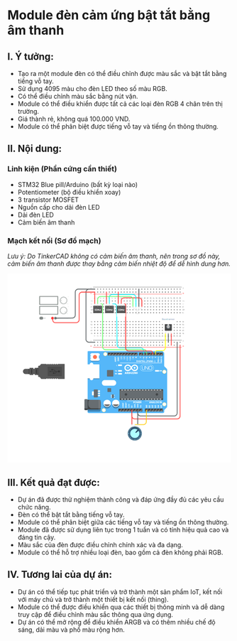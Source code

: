 # Module đèn cảm ứng bật tắt bằng âm thanh

## **I. Ý tưởng:**

* Tạo ra một module đèn có thể điều chỉnh được màu sắc và bật tắt bằng tiếng vỗ tay.
* Sử dụng 4095 màu cho đèn LED theo số màu RGB.
* Có thể điều chỉnh màu sắc bằng nút vặn.
* Module có thể điều khiển được tất cả các loại đèn RGB 4 chân trên thị trường.
* Giá thành rẻ, không quá 100.000 VND.
* Module có thể phân biệt được tiếng vỗ tay và tiếng ồn thông thường.

## **II. Nội dung:**

### Linh kiện (Phần cứng cần thiết)

* STM32 Blue pill/Arduino (bất kỳ loại nào)
* Potentiometer (bộ điều khiển xoay)
* 3 transistor MOSFET
* Nguồn cấp cho dải đèn LED
* Dải đèn LED
* Cảm biến âm thanh

### Mạch kết nối (Sơ đồ mạch)

_Lưu ý: Do TinkerCAD không có cảm biến âm thanh, nên trong sơ đồ này, cảm biến âm thanh được thay bằng cảm biến nhiệt độ để dễ hình dung hơn._

![diagram](https://github.com/Arcahv/IOT-Light-Clap/blob/23cd5572e47b749996298b83eb5b0954d16fb2da/Picture1.png)

## **III. Kết quả đạt được:**

* Dự án đã được thử nghiệm thành công và đáp ứng đầy đủ các yêu cầu chức năng.
* Đèn có thể bật tắt bằng tiếng vỗ tay.
* Module có thể phân biệt giữa các tiếng vỗ tay và tiếng ồn thông thường.
* Module đã được sử dụng liên tục trong 1 tuần và có tính hiệu quả cao và đáng tin cậy.
* Màu sắc của đèn được điều chỉnh chính xác và đa dạng.
* Module có thể hỗ trợ nhiều loại đèn, bao gồm cả đèn không phải RGB.

## **IV. Tương lai của dự án:**

* Dự án có thể tiếp tục phát triển và trở thành một sản phẩm IoT, kết nối với máy chủ và trở thành một thiết bị kết nối (thing).
* Module có thể được điều khiển qua các thiết bị thông minh và dễ dàng truy cập để điều chỉnh màu sắc thông qua ứng dụng.
* Dự án có thể mở rộng để điều khiển ARGB và có thêm nhiều chế độ sáng, dải màu và phổ màu rộng hơn.
